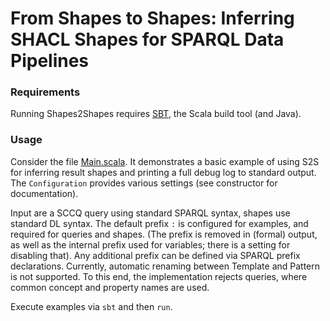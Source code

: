 # From Shapes to Shapes: Inferring SHACL Shapes for SPARQL Data Pipelines

### Requirements

Running Shapes2Shapes requires [SBT](https://www.scala-sbt.org/), the Scala build tool (and Java).

### Usage

Consider the file [Main.scala](src/main/scala/org.softlang.s2s/Main.scala).
It demonstrates a basic example of using S2S for inferring result shapes and printing a full debug log to standard output.
The `Configuration` provides various settings (see constructor for documentation).

Input are a SCCQ query using standard SPARQL syntax, shapes use standard DL syntax.
The default prefix `:` is configured for examples, and required for queries and shapes.
(The prefix is removed in (formal) output, as well as the internal prefix used for variables; there is a setting for disabling that).
Any additional prefix can be defined via SPARQL prefix declarations.
Currently, automatic renaming between Template and Pattern is not supported.
To this end, the implementation rejects queries, where common concept and property names are used.

Execute examples via `sbt` and then `run`.